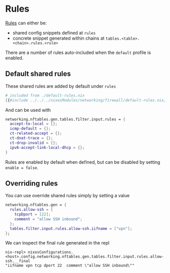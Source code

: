 # Rules

[Rules](https://wiki.nftables.org/wiki-nftables/index.php/Quick_reference-nftables_in_10_minutes#Rules) can either be:
  - shared config snippets defined at `rules`
  - concrete snippet generated within chains at `tables.<table>.<chain>.rules.<rule>`

There are a number of rules auto-included when the `default` profile is enabled.

## Default shared rules

These shared rules are added by default under `rules`

```nix
# included from ./default-rules.nix
{{#include ../../../nixosModules/networking/firewall/default-rules.nix}}
```

And can be used with

```nix
networking.nftables.gen.tables.filter.input.rules = {
  accept-to-local = {};
  icmp-default = {};
  ct-related-accept = {};
  ct-dnat-trace = {};
  ct-drop-invalid = {};
  ipv6-accept-link-local-dhcp = {};
}
```

Rules are enabled by default when defined, but can be disabled by setting `enable = false`.

## Overriding rules

You can use override shared rules simply by setting a value

```nix
networking.nftables.gen = {
  rules.allow-ssh = {
    tcpDport = [22];
    comment = "allow SSH inbound";
  };
  tables.filter.input.rules.allow-ssh.iifname = ["vpn"];
};
```

We can inspect the final rule generated in the repl
```nix-repl
nix-repl> nixosConfigurations.<host>.config.networking.nftables.gen.tables.filter.input.rules.allow-ssh.__final
"iifname vpn tcp dport 22  comment \"allow SSH inbound\""
```
